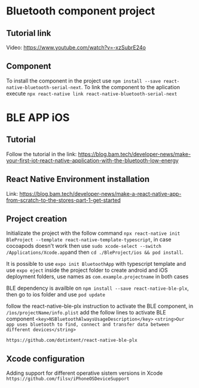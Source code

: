 # Bluetooth component project

## Tutorial link

Video: https://www.youtube.com/watch?v=-xzSubrE24o

## Component

To install the component in the project use `npm install --save react-native-bluetooth-serial-next`. To link the component to the aplication execute `npx react-native link react-native-bluetooth-serial-next`

# BLE APP iOS

## Tutorial

Follow the tutorial in the link: https://blog.bam.tech/developer-news/make-your-first-iot-react-native-application-with-the-bluetooth-low-energy

## React Native Environment installation

Link: https://blog.bam.tech/developer-news/make-a-react-native-app-from-scratch-to-the-stores-part-1-get-started

## Project creation

Initializate the project with the follow command `npx react-native init BleProject --template react-native-template-typescript`, in case cocoapods doesn't work then use `sudo xcode-select --switch /Applications/Xcode.app`and then `cd ./BleProject/ios && pod install`.

It is possible to use `expo init BluetoothApp` with typescript template and use `expo eject` inside the project folder to create android and iOS deployment folders, use names as `com.example.projectname` in both cases

BLE dependency is availble on `npm install --save react-native-ble-plx`, then go to ios folder and use `pod update`

follow the react-native-ble-plx instruction to activate the BLE component, in `/ìos/projectName/info.plist` add the follow lines to activate BLE component
`<key>NSBluetoothAlwaysUsageDescription</key>`
`<string>Our app uses bluetooth to find, connect and transfer data between different devices</string>`

`https://github.com/dotintent/react-native-ble-plx`


## Xcode configuration

Adding support for different operative sistem versions in Xcode `https://github.com/filsv/iPhoneOSDeviceSupport`
